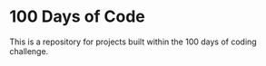 # 100 Days of Code
This is a repository for projects built within the 100 days of coding challenge.



